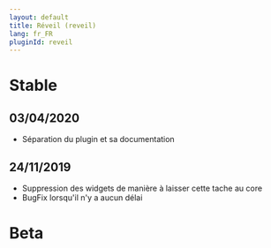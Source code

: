```yaml
---
layout: default
title: Réveil (reveil)
lang: fr_FR
pluginId: reveil
---
```


# Stable

## 03/04/2020

* Séparation du plugin et sa documentation

## 24/11/2019

* Suppression des widgets de manière à laisser cette tache au core
* BugFix lorsqu'il n'y a aucun délai

# Beta

